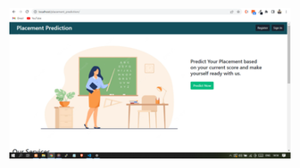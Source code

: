 ![alt text](https://github.com/nikhil8052/PlacementPrediction-ML/blob/master/project%20design/landing_page.png?raw=true)